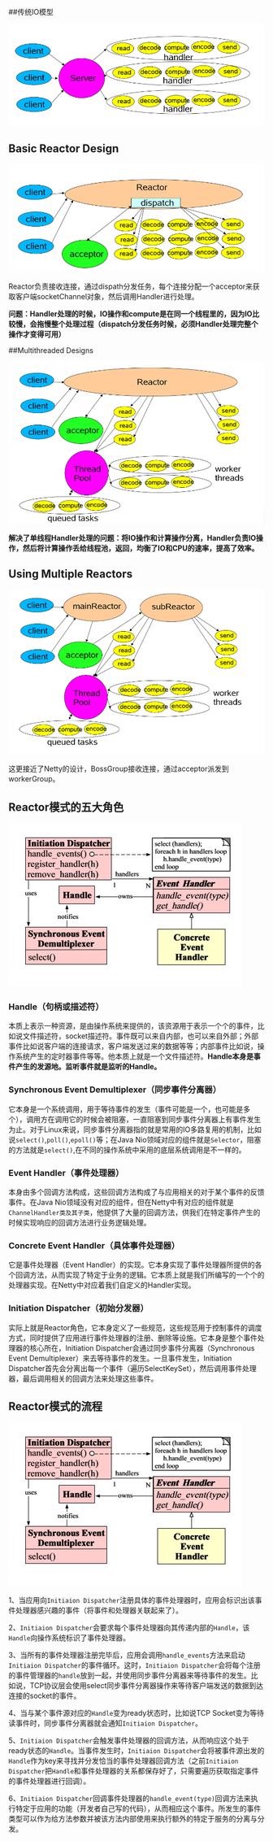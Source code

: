 

##传统IO模型

![1552616486831](images/Reactor/传统IO.png)

## Basic Reactor Design



![1552616681738](images/Reactor/基础Reactor设计.png)



Reactor负责接收连接，通过dispath分发任务，每个连接分配一个acceptor来获取客户端socketChannel对象，然后调用Handler进行处理。

**问题：Handler处理的时候，IO操作和compute是在同一个线程里的，因为IO比较慢，会拖慢整个处理过程（dispatch分发任务时候，必须Handler处理完整个操作才变得可用）**



##Multithreaded Designs

![1552617339886](images/Reactor/Reactor线程池模式.png)



**解决了单线程Handler处理的问题：将IO操作和计算操作分离，Handler负责IO操作，然后将计算操作丢给线程池，返回，均衡了IO和CPU的速率，提高了效率。**



## Using Multiple Reactors



![img](images/Reactor/多个Reactor设计.png)



这更接近了Netty的设计，BossGroup接收连接，通过acceptor派发到workerGroup。



## Reactor模式的五大角色

![img](images/Reactor/Reactor原理.png)

### Handle（句柄或描述符）

本质上表示一种资源，是由操作系统来提供的，该资源用于表示一个个的事件，比如说文件描述符，socket描述符。事件既可以来自内部，也可以来自外部；外部事件比如说客户端的连接请求，客户端发送过来的数据等等；内部事件比如说，操作系统产生的定时器事件等等。他本质上就是一个文件描述符。**Handle本身是事件产生的发源地。监听事件就是监听的Handle。**



### Synchronous Event Demultiplexer（同步事件分离器）

它本身是一个系统调用，用于等待事件的发生（事件可能是一个，也可能是多个），调用方在调用它的时候会被阻塞，一直阻塞到同步事件分离器上有事件发生为止。对于Linux来说，同步事件分离器指的就是常用的IO多路复用的机制，比如说`select()`,`poll()`,`epoll()`等；在Java Nio领域对应的组件就是`Selector`，阻塞的方法就是`select()`,在不同的操作系统中采用的底层系统调用是不一样的。



### Event Handler（事件处理器）

本身由多个回调方法构成，这些回调方法构成了与应用相关的对于某个事件的反馈事件。在Java Nio领域没有对应的组件，但在Netty中有对应的组件就是`ChannelHandler类及其子类`，他提供了大量的回调方法，供我们在特定事件产生的时候实现响应的回调方法进行业务逻辑处理。



### Concrete Event Handler（具体事件处理器）

它是事件处理器（Event Handler）的实现。它本身实现了事件处理器所提供的各个回调方法，从而实现了特定于业务的逻辑。它本质上就是我们所编写的一个个的处理器实现。在Netty中对应着我们自定义的Handler实现。



### Initiation Dispatcher（初始分发器）

实际上就是Reactor角色，它本身定义了一些规范，这些规范用于控制事件的调度方式，同时提供了应用进行事件处理器的注册、删除等设施。它本身是整个事件处理器的核心所在，Initiation Dispatcher会通过同步事件分离器（Synchronous Event Demultiplexer）来去等待事件的发生。一旦事件发生，Initiation Dispatcher首先会分离出每一个事件（遍历SelectKeySet），然后调用事件处理器，最后调用相关的回调方法来处理这些事件。



## Reactor模式的流程

![img](images/Reactor/Reactor原理.png)

1、当应用向`Initiaion Dispatcher`注册具体的事件处理器时，应用会标识出该事件处理器感兴趣的事件（将事件和处理器关联起来了）。

2、`Initiaion Dispatcher`会要求每个事件处理器向其传递内部的`Handle`，该`Handle`向操作系统标识了事件处理器。

3、当所有的事件处理器注册完毕后，应用会调用`handle_events`方法来启动`Initiaion Dispatcher`的事件循环。这时，`Initiaion Dispatcher`会将每个注册的事件管理器的`handle`放到一起，并使用同步事件分离器来等待事件的发生。比如说，TCP协议层会使用select同步事件分离器操作来等待客户端发送的数据到达连接的socket的事件。

4、当与某个事件源对应的`Handle`变为ready状态时，比如说TCP Socket变为等待读事件时，同步事件分离器就会通知`Initiaion Dispatcher`。

5、`Initiaion Dispatcher`会触发事件处理器的回调方法，从而响应这个处于ready状态的`Handle`。当事件发生时，`Initiaion Dispatcher`会将被事件源出发的`Handle`作为key来寻找并分发恰当的事件处理器回调方法（之前`Initiaion Dispatcher`把`Handle`和事件处理器的关系都保存好了，只需要遍历获取指定事件的事件处理器进行回调）。

6、`Initiaion Dispatcher`回调事件处理器的`handle_event(type)`回调方法来执行特定于应用的功能（开发者自己写的代码），从而相应这个事件。所发生的事件类型可以作为给方法参数并被该方法内部使用来执行额外的特定于服务的分离与分发。